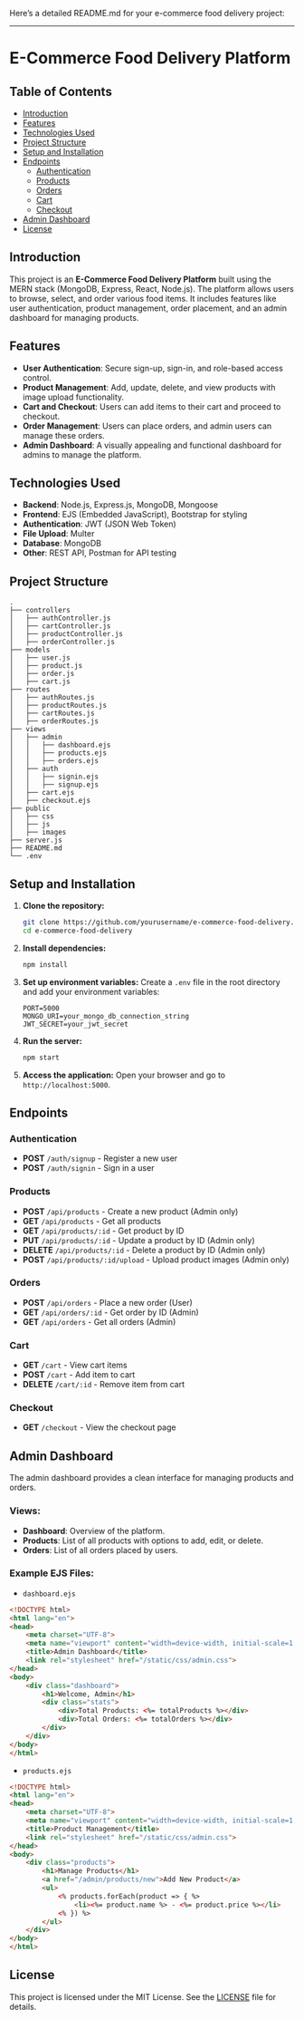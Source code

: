 Here’s a detailed README.md for your e-commerce food delivery project:

---

# E-Commerce Food Delivery Platform

## Table of Contents
- [Introduction](#introduction)
- [Features](#features)
- [Technologies Used](#technologies-used)
- [Project Structure](#project-structure)
- [Setup and Installation](#setup-and-installation)
- [Endpoints](#endpoints)
  - [Authentication](#authentication)
  - [Products](#products)
  - [Orders](#orders)
  - [Cart](#cart)
  - [Checkout](#checkout)
- [Admin Dashboard](#admin-dashboard)
- [License](#license)

## Introduction
This project is an **E-Commerce Food Delivery Platform** built using the MERN stack (MongoDB, Express, React, Node.js). The platform allows users to browse, select, and order various food items. It includes features like user authentication, product management, order placement, and an admin dashboard for managing products.

## Features
- **User Authentication**: Secure sign-up, sign-in, and role-based access control.
- **Product Management**: Add, update, delete, and view products with image upload functionality.
- **Cart and Checkout**: Users can add items to their cart and proceed to checkout.
- **Order Management**: Users can place orders, and admin users can manage these orders.
- **Admin Dashboard**: A visually appealing and functional dashboard for admins to manage the platform.

## Technologies Used
- **Backend**: Node.js, Express.js, MongoDB, Mongoose
- **Frontend**: EJS (Embedded JavaScript), Bootstrap for styling
- **Authentication**: JWT (JSON Web Token)
- **File Upload**: Multer
- **Database**: MongoDB
- **Other**: REST API, Postman for API testing

## Project Structure
```
.
├── controllers
│   ├── authController.js
│   ├── cartController.js
│   ├── productController.js
│   ├── orderController.js
├── models
│   ├── user.js
│   ├── product.js
│   ├── order.js
│   ├── cart.js
├── routes
│   ├── authRoutes.js
│   ├── productRoutes.js
│   ├── cartRoutes.js
│   ├── orderRoutes.js
├── views
│   ├── admin
│   │   ├── dashboard.ejs
│   │   ├── products.ejs
│   │   ├── orders.ejs
│   ├── auth
│   │   ├── signin.ejs
│   │   ├── signup.ejs
│   ├── cart.ejs
│   ├── checkout.ejs
├── public
│   ├── css
│   ├── js
│   ├── images
├── server.js
├── README.md
└── .env
```

## Setup and Installation

1. **Clone the repository:**
   ```bash
   git clone https://github.com/yourusername/e-commerce-food-delivery.git
   cd e-commerce-food-delivery
   ```

2. **Install dependencies:**
   ```bash
   npm install
   ```

3. **Set up environment variables:**
   Create a `.env` file in the root directory and add your environment variables:
   ```
   PORT=5000
   MONGO_URI=your_mongo_db_connection_string
   JWT_SECRET=your_jwt_secret
   ```

4. **Run the server:**
   ```bash
   npm start
   ```

5. **Access the application:**
   Open your browser and go to `http://localhost:5000`.

## Endpoints

### Authentication
- **POST** `/auth/signup` - Register a new user
- **POST** `/auth/signin` - Sign in a user

### Products
- **POST** `/api/products` - Create a new product (Admin only)
- **GET** `/api/products` - Get all products
- **GET** `/api/products/:id` - Get product by ID
- **PUT** `/api/products/:id` - Update a product by ID (Admin only)
- **DELETE** `/api/products/:id` - Delete a product by ID (Admin only)
- **POST** `/api/products/:id/upload` - Upload product images (Admin only)

### Orders
- **POST** `/api/orders` - Place a new order (User)
- **GET** `/api/orders/:id` - Get order by ID (Admin)
- **GET** `/api/orders` - Get all orders (Admin)

### Cart
- **GET** `/cart` - View cart items
- **POST** `/cart` - Add item to cart
- **DELETE** `/cart/:id` - Remove item from cart

### Checkout
- **GET** `/checkout` - View the checkout page

## Admin Dashboard

The admin dashboard provides a clean interface for managing products and orders.

### Views:
- **Dashboard**: Overview of the platform.
- **Products**: List of all products with options to add, edit, or delete.
- **Orders**: List of all orders placed by users.

### Example EJS Files:
- `dashboard.ejs`
```html
<!DOCTYPE html>
<html lang="en">
<head>
    <meta charset="UTF-8">
    <meta name="viewport" content="width=device-width, initial-scale=1.0">
    <title>Admin Dashboard</title>
    <link rel="stylesheet" href="/static/css/admin.css">
</head>
<body>
    <div class="dashboard">
        <h1>Welcome, Admin</h1>
        <div class="stats">
            <div>Total Products: <%= totalProducts %></div>
            <div>Total Orders: <%= totalOrders %></div>
        </div>
    </div>
</body>
</html>
```

- `products.ejs`
```html
<!DOCTYPE html>
<html lang="en">
<head>
    <meta charset="UTF-8">
    <meta name="viewport" content="width=device-width, initial-scale=1.0">
    <title>Product Management</title>
    <link rel="stylesheet" href="/static/css/admin.css">
</head>
<body>
    <div class="products">
        <h1>Manage Products</h1>
        <a href="/admin/products/new">Add New Product</a>
        <ul>
            <% products.forEach(product => { %>
                <li><%= product.name %> - <%= product.price %></li>
            <% }) %>
        </ul>
    </div>
</body>
</html>
```

## License

This project is licensed under the MIT License. See the [LICENSE](LICENSE) file for details.
